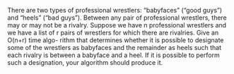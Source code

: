 There are two types of professional wrestlers: “babyfaces” (“good guys”) and
“heels” (“bad guys”). Between any pair of professional wrestlers, there may or
may not be a rivalry. Suppose we have n professional wrestlers and we have a list
of r pairs of wrestlers for which there are rivalries. Give an O(n+r) time algo-
rithm that determines whether it is possible to designate some of the wrestlers as
babyfaces and the remainder as heels such that each rivalry is between a babyface
and a heel. If it is possible to perform such a designation, your algorithm should
produce it.

